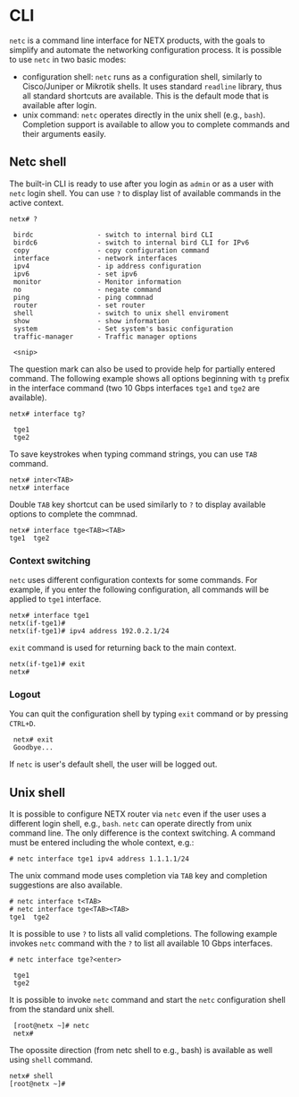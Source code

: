 # CLI

`netc` is a command line interface for NETX products, with the goals to simplify and automate the networking configuration process.
It is possible to use `netc` in two basic modes:

* configuration shell: `netc` runs as a configuration shell, similarly to Cisco/Juniper or Mikrotik shells. It uses standard `readline` library, 
thus all standard shortcuts are available. This is the default mode that is available after login.
* unix command: `netc` operates directly in the unix shell (e.g., `bash`). Completion support is available to allow you to complete commands and their 
arguments easily.

## Netc shell

The built-in CLI is ready to use after you login as `admin` or as a user with `netc` login shell. You can use `?` to display list of available 
commands in the active context.   

``` 
netx# ?

 birdc                - switch to internal bird CLI
 birdc6               - switch to internal bird CLI for IPv6
 copy                 - copy configuration command
 interface            - network interfaces
 ipv4                 - ip address configuration
 ipv6                 - set ipv6
 monitor              - Monitor information
 no                   - negate command
 ping                 - ping commnad
 router               - set router
 shell                - switch to unix shell enviroment
 show                 - show information
 system               - Set system's basic configuration
 traffic-manager      - Traffic manager options

 <snip>
``` 

The question mark can also be used to provide help for partially entered command. The following example shows all 
options beginning with `tg` prefix in the interface command (two 10 Gbps interfaces `tge1` and `tge2` are available). 

``` 
netx# interface tg?

 tge1                 
 tge2                 

``` 

To save keystrokes when typing command strings, you can use `TAB` command. 

```
netx# inter<TAB>
netx# interface 
```

Double `TAB` key shortcut can be used similarly to `?` to display available options to complete the commnad. 

```
netx# interface tge<TAB><TAB>
tge1  tge2  
```

### Context switching
`netc` uses different configuration contexts for some commands. For example, if you enter the following configuration,
all commands will be applied to `tge1` interface.

```
netx# interface tge1 
netx(if-tge1)# 
netx(if-tge1)# ipv4 address 192.0.2.1/24
```

`exit` command is used for returning back to the main context. 

```
netx(if-tge1)# exit
netx# 
```

### Logout
You can quit the configuration shell by typing `exit` command or by pressing `CTRL+D`.

```
 netx# exit
 Goodbye...
```

If `netc` is user's default shell, the user will be logged out. 

## Unix shell

It is possible to configure NETX router via `netc` even if the user uses a different login shell, e.g., `bash`. `netc` can operate directly from unix 
command line. The only difference is the context switching. A command must be entered including the whole context, e.g.:

```
# netc interface tge1 ipv4 address 1.1.1.1/24
```

The unix command mode uses completion via `TAB` key and completion suggestions are also available. 

```
# netc interface t<TAB>
# netc interface tge<TAB><TAB>
tge1  tge2
```

It is possible to use `?` to lists all valid completions. The following example invokes `netc` command with the `?` to list all available 10 Gbps interfaces.

```
# netc interface tge?<enter>

 tge1                 
 tge2           
```

It is possible to invoke `netc` command and start the `netc` configuration shell from the standard unix shell. 

```
 [root@netx ~]# netc
 netx#
```

The opossite direction (from netc shell to e.g., bash) is available as well using `shell` command.

```
netx# shell
[root@netx ~]# 
```
